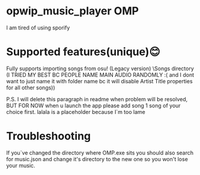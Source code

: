# opwip_music_player OMP

I am tired of using sporify

# Supported features(unique)😊

Fully supports importing songs from osu! (Legacy version) \Songs directory (I TRIED MY BEST BC PEOPLE NAME MAIN AUDIO RANDOMLY :( and I dont want to just name it with folder name bc it will disable Artist Title properties for all other songs))

P.S.
I will delete this paragraph in readme when problem will be resolved, BUT FOR NOW when u launch the app please add song 1 song of your choice first. lalala is a placeholder because I`m too lame

# Troubleshooting
If you`ve changed the directory where OMP.exe sits you should also search for music.json and change it's directory to the new one so you won't lose your music.
